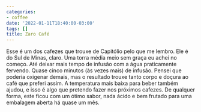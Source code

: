 ```yaml
---
categories:
- coffee
date: '2022-01-11T18:40:00-03:00'
tags: []
title: Zaro Café
---
```


Esse é um dos cafezes que trouxe de Capitólio pelo que me lembro. Ele é do Sul de Minas, claro. Uma torra média meio sem graça eu achei no começo. Até deixar mais tempo de infusão com a água praticamente fervendo. Quase cinco minutos (às vezes mais) de infusão. Pensei que poderia oxigenar demais, mas o resultado trouxe tanto corpo e doçura ao café que preferi assim. A temperatura mais baixa para beber também ajudou, e isso é algo que pretendo fazer nos próximos cafezes. De qualquer forma, este ficou com um ótimo sabor, nada ácido e bem frutado para uma embalagem aberta há quase um mês.